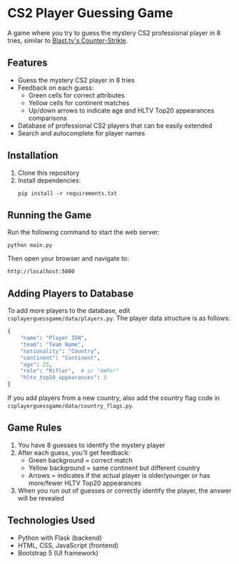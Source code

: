 # CS2 Player Guessing Game

A game where you try to guess the mystery CS2 professional player in 8 tries, similar to [Blast.tv's Counter-Strikle](https://blast.tv/counter-strikle/multiplayer).

## Features

- Guess the mystery CS2 player in 8 tries
- Feedback on each guess:
  - Green cells for correct attributes
  - Yellow cells for continent matches
  - Up/down arrows to indicate age and HLTV Top20 appearances comparisons
- Database of professional CS2 players that can be easily extended
- Search and autocomplete for player names

## Installation

1. Clone this repository
2. Install dependencies:
   ```
   pip install -r requirements.txt
   ```

## Running the Game

Run the following command to start the web server:

```
python main.py
```

Then open your browser and navigate to:

```
http://localhost:5000
```

## Adding Players to Database

To add more players to the database, edit `csplayerguessgame/data/players.py`. The player data structure is as follows:

```python
{
    "name": "Player IGN",
    "team": "Team Name",
    "nationality": "Country",
    "continent": "Continent",
    "age": 25,
    "role": "Rifler",  # or "AWPer"
    "hltv_top20_appearances": 3
}
```

If you add players from a new country, also add the country flag code in `csplayerguessgame/data/country_flags.py`.

## Game Rules

1. You have 8 guesses to identify the mystery player
2. After each guess, you'll get feedback:
   - Green background = correct match
   - Yellow background = same continent but different country 
   - Arrows = indicates if the actual player is older/younger or has more/fewer HLTV Top20 appearances
3. When you run out of guesses or correctly identify the player, the answer will be revealed

## Technologies Used

- Python with Flask (backend)
- HTML, CSS, JavaScript (frontend)
- Bootstrap 5 (UI framework) 